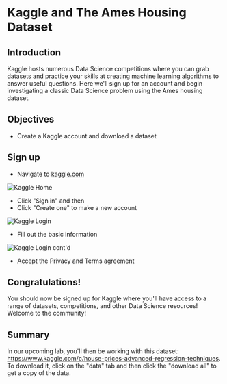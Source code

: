 # Kaggle and The Ames Housing Dataset

## Introduction

Kaggle hosts numerous Data Science competitions where you can grab datasets and practice your skills at creating machine learning algorithms to answer useful questions. Here we'll sign up for an account and begin investigating a classic Data Science problem using the Ames housing dataset.

## Objectives

* Create a Kaggle account and download a dataset 


## Sign up

* Navigate to [kaggle.com](https://www.kaggle.com)

<!-- <img src="https://raw.githubusercontent.com/FS-HSBC/dsc-kaggle-and-boston-housing-dataset/master/images/kagglehome.png" width="800"> -->
![Kaggle Home](https://raw.githubusercontent.com/FS-HSBC/dsc-kaggle-and-boston-housing-dataset/master/images/kagglehome.png)

* Click "Sign in" and then 
* Click "Create one" to make a new account

![Kaggle Login](https://raw.githubusercontent.com/FS-HSBC/dsc-kaggle-and-boston-housing-dataset/master/images/kagglelogin1.png)

* Fill out the basic information

![Kaggle Login cont'd](https://raw.githubusercontent.com/FS-HSBC/dsc-kaggle-and-boston-housing-dataset/master/images/kagglelogin2.png)

* Accept the Privacy and Terms agreement

## Congratulations! 

You should now be signed up for Kaggle where you'll have access to a range of datasets, competitions, and other Data Science resources! Welcome to the community!

## Summary

In our upcoming lab, you'll then be working with this dataset: <https://www.kaggle.com/c/house-prices-advanced-regression-techniques>. To download it, click on the "data" tab and then click the "download all" to get a copy of the data.
